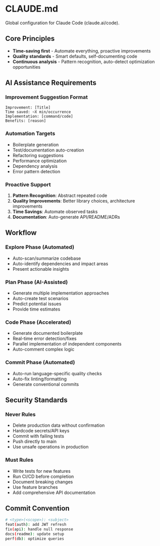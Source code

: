 # CLAUDE.md

Global configuration for Claude Code (claude.ai/code).

## Core Principles
- **Time-saving first** - Automate everything, proactive improvements
- **Quality standards** - Smart defaults, self-documenting code
- **Continuous analysis** - Pattern recognition, auto-detect optimization opportunities

## AI Assistance Requirements

### Improvement Suggestion Format
```
Improvement: [Title]
Time saved: ~X min/occurrence
Implementation: [command/code]
Benefits: [reason]
```

### Automation Targets
- Boilerplate generation
- Test/documentation auto-creation
- Refactoring suggestions
- Performance optimization
- Dependency analysis
- Error pattern detection

### Proactive Support
1. **Pattern Recognition**: Abstract repeated code
2. **Quality Improvements**: Better library choices, architecture improvements
3. **Time Savings**: Automate observed tasks
4. **Documentation**: Auto-generate API/README/ADRs

## Workflow

### Explore Phase (Automated)
- Auto-scan/summarize codebase
- Auto-identify dependencies and impact areas
- Present actionable insights

### Plan Phase (AI-Assisted)
- Generate multiple implementation approaches
- Auto-create test scenarios
- Predict potential issues
- Provide time estimates

### Code Phase (Accelerated)
- Generate documented boilerplate
- Real-time error detection/fixes
- Parallel implementation of independent components
- Auto-comment complex logic

### Commit Phase (Automated)
- Auto-run language-specific quality checks
- Auto-fix linting/formatting
- Generate conventional commits

## Security Standards

### Never Rules
- Delete production data without confirmation
- Hardcode secrets/API keys
- Commit with failing tests
- Push directly to main
- Use unsafe operations in production

### Must Rules
- Write tests for new features
- Run CI/CD before completion
- Document breaking changes
- Use feature branches
- Add comprehensive API documentation

## Commit Convention
```bash
# <type>(<scope>): <subject>
feat(auth): add JWT refresh
fix(api): handle null response
docs(readme): update setup
perf(db): optimize queries
```
